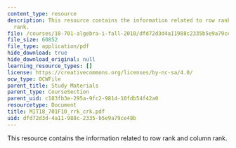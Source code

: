 ```yaml
---
content_type: resource
description: This resource contains the information related to row rank and column
  rank.
file: /courses/18-701-algebra-i-fall-2010/dfd72d3d4a11988c2335b5e9a79ce48b_MIT18_701F10_rrk_crk.pdf
file_size: 60852
file_type: application/pdf
hide_download: true
hide_download_original: null
learning_resource_types: []
license: https://creativecommons.org/licenses/by-nc-sa/4.0/
ocw_type: OCWFile
parent_title: Study Materials
parent_type: CourseSection
parent_uid: c183fb3e-295a-9fc2-9814-10fdb54f42a0
resourcetype: Document
title: MIT18_701F10_rrk_crk.pdf
uid: dfd72d3d-4a11-988c-2335-b5e9a79ce48b
---
```

This resource contains the information related to row rank and column rank.